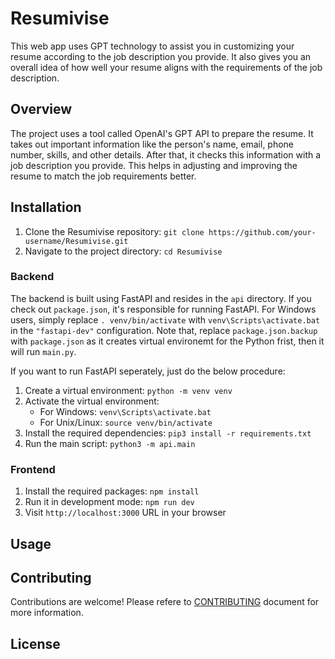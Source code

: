 # Resumivise

This web app uses GPT technology to assist you in customizing your resume according to the job description you provide. It also gives you an overall idea of how well your resume aligns with the requirements of the job description.

## Overview

The project uses a tool called OpenAI's GPT API to prepare the resume. It takes out important information like the person's name, email, phone number, skills, and other details. After that, it checks this information with a job description you provide. This helps in adjusting and improving the resume to match the job requirements better.

## Installation
1. Clone the Resumivise repository: `git clone https://github.com/your-username/Resumivise.git`
2. Navigate to the project directory: `cd Resumivise`

### Backend
The backend is built using FastAPI and resides in the `api` directory. If you check out `package.json`, it's responsible for running FastAPI. For Windows users, simply replace `. venv/bin/activate` with `venv\Scripts\activate.bat` in the `"fastapi-dev"` configuration. Note that, replace `package.json.backup` with `package.json` as it creates virtual environemt for the Python frist, then it will run `main.py`.

If you want to run FastAPI seperately, just do the below procedure:

   1. Create a virtual environment: `python -m venv venv`
   2. Activate the virtual environment:
      - For Windows: `venv\Scripts\activate.bat`
      - For Unix/Linux: `source venv/bin/activate`
   3. Install the required dependencies: `pip3 install -r requirements.txt`
   4. Run the main script: `python3 -m api.main`


### Frontend
1. Install the required packages: `npm install`
2. Run it in development mode: `npm run dev`
3. Visit `http://localhost:3000` URL in your browser

## Usage


## Contributing
Contributions are welcome! 
Please refere to [CONTRIBUTING](CONTRIBUTING.md) document for more information. 


## License